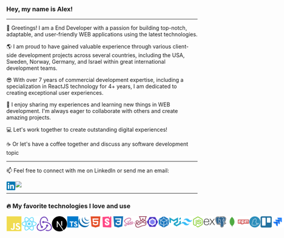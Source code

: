### Hey, my name is Alex!

<hr />

👋 Greetings! I am a End Developer with a passion for building top-notch, adaptable, and user-friendly WEB applications using the latest technologies.

🌎 I am proud to have gained valuable experience through various client-side development projects across several countries, including the USA, Sweden, Norway, Germany, and Israel within great international development teams.

😎 With over 7 years of commercial development expertise, including a specialization in ReactJS technology for 4+ years, I am dedicated to creating exceptional user experiences.

📖 I enjoy sharing my experiences and learning new things in WEB development. I'm always eager to collaborate with others and create amazing projects.

💻 Let's work together to create outstanding digital experiences!

☕ Or let's have a coffee together and discuss any software development topic

<hr />

📫 Feel free to connect with me on LinkedIn or send me an email:

<div style="display: block">
  <a href="https://www.linkedin.com/in/oleksiisorokotiaha/" target="_blank" >
    <img align="left" alt="linkedin" width="24px" src="https://raw.githubusercontent.com/devicons/devicon/master/icons/linkedin/linkedin-original.svg">
  </a>
  <a href="mailto:oleksiisorokotiaha@gmail.com" target="_blank" >
    <img align="left" width="24px" src="https://cdn.jsdelivr.net/npm/simple-icons@v3/icons/gmail.svg" />
  </a>
</div>

<br/>
<hr />

### 🔥 My favorite technologies I love and use



<div style="display: flex; align-items: flex-start;"><br>
  <img align="center" alt="js" height="40" width="40" src="https://raw.githubusercontent.com/devicons/devicon/master/icons/javascript/javascript-plain.svg">
  <img align="center" alt="react" height="40" width="40" src="https://raw.githubusercontent.com/devicons/devicon/master/icons/react/react-original.svg">
  <img align="center" alt="redux" height="40" width="40" src="https://raw.githubusercontent.com/devicons/devicon/master/icons/redux/redux-original.svg">
  <img align="center" alt="nextjs" height="40" width="40" src="https://raw.githubusercontent.com/devicons/devicon/master/icons/nextjs/nextjs-original.svg">
  <img align="center" alt="ts" height="30" width="40" src="https://raw.githubusercontent.com/devicons/devicon/master/icons/typescript/typescript-plain.svg">
  <img align="center" alt="jquery" height="30" width="40" src="https://raw.githubusercontent.com/devicons/devicon/master/icons/jquery/jquery-original.svg">
  <img align="center" alt="html5" height="30" width="40" src="https://raw.githubusercontent.com/devicons/devicon/master/icons/html5/html5-plain.svg">
  <img align="center" alt="storybook" height="30" width="40" src="https://raw.githubusercontent.com/devicons/devicon/master/icons/storybook/storybook-original.svg">
  <img align="center" alt="css3" height="30" width="40" src="https://raw.githubusercontent.com/devicons/devicon/master/icons/css3/css3-plain.svg">
  <img align="center" alt="sass" height="30" width="40" src="https://raw.githubusercontent.com/devicons/devicon/master/icons/sass/sass-original.svg">
  <img align="center" alt="jest" height="30" width="40" src="https://raw.githubusercontent.com/devicons/devicon/master/icons/jest/jest-plain.svg">
  <img align="center" alt="eslint" height="30" width="40" src="https://raw.githubusercontent.com/devicons/devicon/master/icons/eslint/eslint-original.svg">
  <img align="center" alt="webpack" height="30" width="40" src="https://raw.githubusercontent.com/devicons/devicon/master/icons/webpack/webpack-plain.svg">
  <img align="center" alt="materialui" height="30" width="40" src="https://raw.githubusercontent.com/devicons/devicon/master/icons/materialui/materialui-plain.svg">
  <img align="center" alt="tailwindcss" height="30" width="40" src="https://raw.githubusercontent.com/devicons/devicon/master/icons/tailwindcss/tailwindcss-plain.svg">
  <img align="center" alt="nodejs" height="30" width="40" src="https://raw.githubusercontent.com/devicons/devicon/master/icons/nodejs/nodejs-plain.svg">
  <img align="center" alt="express" height="30" width="40" src="https://raw.githubusercontent.com/devicons/devicon/master/icons/express/express-original.svg">
  <img align="center" alt="postgresql" height="30" width="40" src="https://raw.githubusercontent.com/devicons/devicon/master/icons/postgresql/postgresql-original.svg">
  <img align="center" alt="mongodb" height="30" width="40" src="https://raw.githubusercontent.com/devicons/devicon/master/icons/mongodb/mongodb-plain.svg">
  <img align="center" alt="npm" height="30" width="40" src="https://raw.githubusercontent.com/devicons/devicon/master/icons/npm/npm-original-wordmark.svg">
  <img align="center" alt="yarn" height="30" width="40" src="https://raw.githubusercontent.com/devicons/devicon/master/icons/yarn/yarn-original.svg">
  <img align="center" alt="trello" height="30" width="40" src="https://raw.githubusercontent.com/devicons/devicon/master/icons/trello/trello-plain.svg">
  <img align="center" alt="Jira" height="30" width="40" src="https://raw.githubusercontent.com/devicons/devicon/master/icons/jira/jira-original.svg">
  <img align="center" alt="confluence" height="30" width="40" src="https://raw.githubusercontent.com/devicons/devicon/master/icons/confluence/confluence-original.svg">
  <img align="center" alt="slack" height="30" width="40" src="https://raw.githubusercontent.com/devicons/devicon/master/icons/slack/slack-original.svg">
  <img align="center" alt="AWS" height="30" width="40" src="https://raw.githubusercontent.com/devicons/devicon/master/icons/amazonwebservices/amazonwebservices-original.svg">
  <img align="center" alt="firebase" height="30" width="40" src="https://raw.githubusercontent.com/devicons/devicon/master/icons/firebase/firebase-plain.svg">
  <img align="center" alt="vscode" height="30" width="40" src="https://raw.githubusercontent.com/devicons/devicon/master/icons/vscode/vscode-original.svg">
  <img align="center" alt="git" height="30" width="40" src="https://raw.githubusercontent.com/devicons/devicon/master/icons/git/git-plain.svg">
  <img align="center" alt="github" height="30" width="40" src="https://raw.githubusercontent.com/devicons/devicon/master/icons/github/github-original.svg">
  <img align="center" alt="gitlab" height="30" width="40" src="https://raw.githubusercontent.com/devicons/devicon/master/icons/gitlab/gitlab-plain.svg">
  <img align="center" alt="bitbucket" height="30" width="40" src="https://raw.githubusercontent.com/devicons/devicon/master/icons/bitbucket/bitbucket-original.svg">
  <img align="center" alt="figma" height="30" width="40" src="https://raw.githubusercontent.com/devicons/devicon/master/icons/figma/figma-original.svg">
</div>

